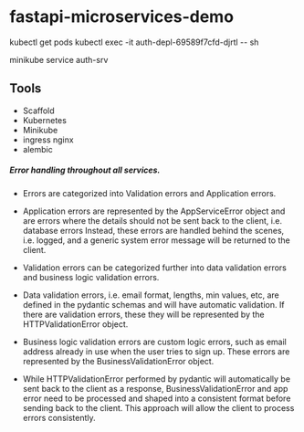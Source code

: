 # fastapi-microservices-demo


kubectl get pods
kubectl exec -it auth-depl-69589f7cfd-djrtl -- sh

minikube service auth-srv


## Tools
- Scaffold
- Kubernetes
- Minikube
- ingress nginx
- alembic


##### Error handling throughout all services.
- Errors are categorized into Validation errors and Application errors.

- Application errors are represented by the AppServiceError object and are errors
where the details should not be sent back to the client, i.e. database errors
Instead, these errors are handled behind the scenes, i.e. logged, and a
generic system error message will be returned to the client.

- Validation errors can be categorized further into data validation errors
and business logic validation errors.

- Data validation errors, i.e. email format, lengths, min values, etc, are
defined in the pydantic schemas and will have automatic validation. If there
are validation errors, these they will be represented by the
HTTPValidationError object.

- Business logic validation errors are custom logic errors, such as email
address already in use when the user tries to sign up. These errors are
represented by the BusinessValidationError object.

- While HTTPValidationError performed by pydantic will automatically be
sent back to the client as a response, BusinessValidationError and app error
need to be processed and shaped into a consistent format before sending back
to the client. This approach will allow the client to process errors
consistently.

